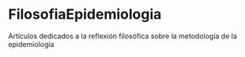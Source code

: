 FilosofiaEpidemiologia
======================

Artículos dedicados a la reflexión filosófica sobre la metodología de la epidemiología
